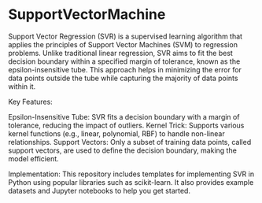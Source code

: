 # SupportVectorMachine
Support Vector Regression (SVR) is a supervised learning algorithm that applies the principles of Support Vector Machines (SVM) to regression problems. Unlike traditional linear regression, SVR aims to fit the best decision boundary within a specified margin of tolerance, known as the epsilon-insensitive tube. This approach helps in minimizing the error for data points outside the tube while capturing the majority of data points within it.

Key Features:

Epsilon-Insensitive Tube: SVR fits a decision boundary with a margin of tolerance, reducing the impact of outliers.
Kernel Trick: Supports various kernel functions (e.g., linear, polynomial, RBF) to handle non-linear relationships.
Support Vectors: Only a subset of training data points, called support vectors, are used to define the decision boundary, making the model efficient.

Implementation:
This repository includes templates for implementing SVR in Python using popular libraries such as scikit-learn. It also provides example datasets and Jupyter notebooks to help you get started.
